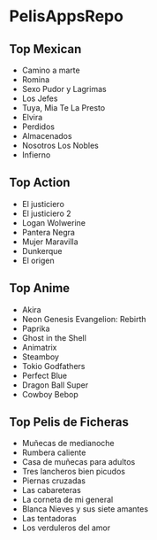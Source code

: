 # PelisAppsRepo
## Top Mexican

- Camino a marte
- Romina
- Sexo Pudor y Lagrimas
- Los Jefes
- Tuya, Mia Te La Presto
- Elvira
- Perdidos
- Almacenados
- Nosotros Los Nobles
- Infierno

## Top Action

- El justiciero
- El justiciero 2
- Logan Wolwerine
- Pantera Negra
- Mujer Maravilla
- Dunkerque
- El origen


## Top Anime

- Akira
- Neon Genesis Evangelion: Rebirth
- Paprika
- Ghost in the Shell
- Animatrix
- Steamboy
- Tokio Godfathers
- Perfect Blue
- Dragon Ball Super
- Cowboy Bebop


## Top Pelis de Ficheras

- Muñecas de medianoche
- Rumbera caliente
- Casa de muñecas para adultos
- Tres lancheros bien picudos
- Piernas cruzadas
- Las cabareteras
- La corneta de mi general
- Blanca Nieves y sus siete amantes
- Las tentadoras
- Los verduleros del amor

